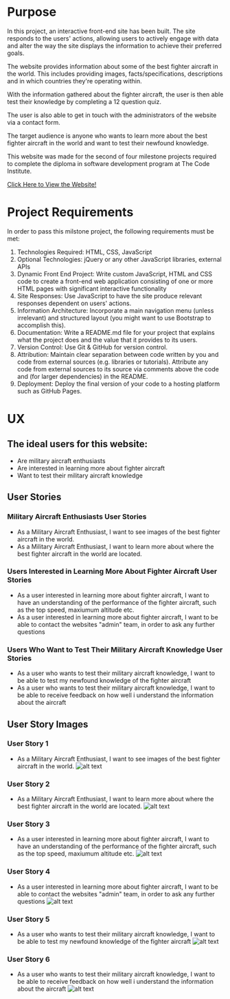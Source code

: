 # Purpose
In this project, an interactive front-end site has been built. The site responds to the users' actions, allowing users to actively engage with data and alter the way the site displays the information to achieve their preferred goals.

The website provides information about some of the best fighter aircraft in the world. This includes providing images, facts/specifications, descriptions and in which countries they're operating within. 

With the information gathered about the fighter aircraft, the user is then able test their knowledge by completing a 12 question quiz.

The user is also able to get in touch with the administrators of the website via a contact form.

The target audience is anyone who wants to learn more about the best fighter aircraft in the world and want to test their newfound knowledge.

This website was made for the second of four milestone projects required to complete the diploma in software development program at The Code Institute.

[Click Here to View the Website!]([https://alexzanotti.github.io/metallica_website_milestone_project_1/](https://alexzanotti.github.io/military_aircraft_milestone_project_2/))


# Project Requirements
In order to pass this milstone project, the following requirements must be met:
1. Technologies Required: HTML, CSS, JavaScript
2. Optional Technologies: jQuery or any other JavaScript libraries, external APIs
3. Dynamic Front End Project: Write custom JavaScript, HTML and CSS code to create a front-end web application consisting of one or more HTML pages with significant interactive functionality
4. Site Responses: Use JavaScript to have the site produce relevant responses dependent on users' actions.
5. Information Architecture: Incorporate a main navigation menu (unless irrelevant) and structured layout (you might want to use Bootstrap to accomplish this).
6. Documentation: Write a README.md file for your project that explains what the project does and the value that it provides to its users.
7. Version Control: Use Git & GitHub for version control.
8. Attribution: Maintain clear separation between code written by you and code from external sources (e.g. libraries or tutorials). Attribute any code from external sources to its source via comments above the code and (for larger dependencies) in the README.
9. Deployment: Deploy the final version of your code to a hosting platform such as GitHub Pages.

# UX

## The ideal users for this website:
* Are military aircraft enthusiasts
* Are interested in learning more about fighter aircraft
* Want to test their military aircraft knowledge

## User Stories

### Military Aircraft Enthusiasts User Stories

* As a Military Aircraft Enthusiast, I want to see images of the best fighter aircraft in the world.
* As a Military Aircraft Enthusiast, I want to learn more about where the best fighter aircraft in the world are located.

### Users Interested in Learning More About Fighter Aircraft User Stories

* As a user interested in learning more about fighter aircraft, I want to have an understanding of the performance of the fighter aircraft, such as the top speed, maxiumum altitude etc.
* As a user interested in learning more about fighter aircraft, I want to be able to contact the websites "admin" team, in order to ask any further questions

### Users Who Want to Test Their Military Aircraft Knowledge User Stories

* As a user who wants to test their military aircraft knowledge, I want to be able to test my newfound knowledge of the fighter aircraft
* As a user who wants to test their military aircraft knowledge, I want to be able to receive feedback on how well i understand the information about the aircraft

## User Story Images 

### User Story 1
* As a Military Aircraft Enthusiast, I want to see images of the best fighter aircraft in the world.
![alt text](assets/images/readme/userStoryOne.png "User Story 1")

### User Story 2
* As a Military Aircraft Enthusiast, I want to learn more about where the best fighter aircraft in the world are located.
![alt text](assets/images/readme/userStoryTwo.png "User Story 2")

### User Story 3
* As a user interested in learning more about fighter aircraft, I want to have an understanding of the performance of the fighter aircraft, such as the top speed, maxiumum altitude etc.
![alt text](assets/images/readme/userStoryThree.png "User Story 3")

### User Story 4
* As a user interested in learning more about fighter aircraft, I want to be able to contact the websites "admin" team, in order to ask any further questions
![alt text](assets/images/readme/userStoryFour.png "User Story 4")

### User Story 5
* As a user who wants to test their military aircraft knowledge, I want to be able to test my newfound knowledge of the fighter aircraft
![alt text](assets/images/readme/userStoryFive.png "User Story 5")

### User Story 6
* As a user who wants to test their military aircraft knowledge, I want to be able to receive feedback on how well i understand the information about the aircraft
![alt text](assets/images/readme/userStorySix.png "User Story 6")